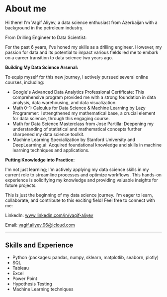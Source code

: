 # About me

 Hi there! I'm Vagif Aliyev, a data science enthusiast from Azerbaijan with a background in the petroleum industry.

 From Drilling Engineer to Data Scientist:

 For the past 6 years, I've honed my skills as a drilling engineer. However, my passion for data and its potential to impact various fields led me to embark on a career transition to data science two years ago.

 **Building My Data Science Arsenal:**

 To equip myself for this new journey, I actively pursued several online courses, including:

* Google's Advanced Data Analytics Professional Certificate: This comprehensive program provided me with a strong foundation in data analysis, data warehousing, and data visualization.
* Math 0-1: Calculus for Data Science & Machine Learning by Lazy Programmer: I strengthened my mathematical base, a crucial element for data science, through this engaging course.
* Math for Data Science Masterclass from Jose Partilla: Deepening my understanding of statistical and mathematical concepts further sharpened my data science toolkit.
* Machine Learning Specialization by Stanford University and DeepLearning.ai: Acquired foundational knowledge and skills in machine learning techniques and applications.

 
**Putting Knowledge into Practice:**

 I'm not just learning; I'm actively applying my data science skills in my current role to streamline processes and optimize workflows. This hands-on experience is solidifying my knowledge and providing valuable insights for future projects.

 This is just the beginning of my data science journey. I'm eager to learn, collaborate, and contribute to this exciting field! 
 Feel free to connect with me:

LinkedIn: www.linkedin.com/in/vaqif-aliyev

Email: vagif.aliyev.96@icloud.com
___

## Skills and Experience
* Python (packages: pandas, numpy, sklearn, matplotlib, seaborn, plotly)
* SQL
* Tableau
* Excel
* Power Point
* Hypothesis Testing
* Machine Learning techniques

